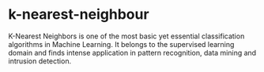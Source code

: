 # k-nearest-neighbour
K-Nearest Neighbors is one of the most basic yet essential classification algorithms in Machine Learning. It belongs to the supervised learning domain and finds intense application in pattern recognition, data mining and intrusion detection.
